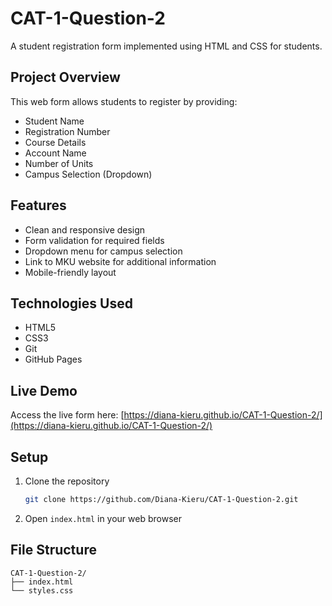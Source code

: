 # CAT-1-Question-2

A student registration form implemented using HTML and CSS for students.

## Project Overview
This web form allows students to register by providing:
- Student Name
- Registration Number
- Course Details
- Account Name
- Number of Units
- Campus Selection (Dropdown)

## Features
- Clean and responsive design
- Form validation for required fields
- Dropdown menu for campus selection
- Link to MKU website for additional information
- Mobile-friendly layout

## Technologies Used
- HTML5
- CSS3
- Git
- GitHub Pages

## Live Demo
Access the live form here: [https://diana-kieru.github.io/CAT-1-Question-2/](https://diana-kieru.github.io/CAT-1-Question-2/)

## Setup
1. Clone the repository
   ```bash
   git clone https://github.com/Diana-Kieru/CAT-1-Question-2.git
   ```
2. Open `index.html` in your web browser

## File Structure
```
CAT-1-Question-2/
├── index.html
└── styles.css
```
